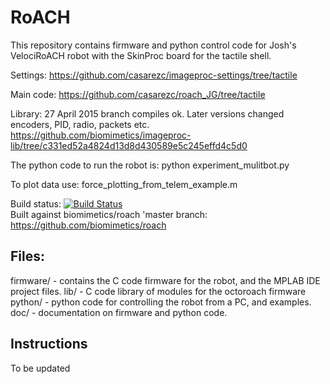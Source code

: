 RoACH
==========
This repository contains firmware and python control code for Josh's VelociRoACH robot
with the SkinProc board for the tactile shell.

Settings:
https://github.com/casarezc/imageproc-settings/tree/tactile

Main code:
https://github.com/casarezc/roach_JG/tree/tactile

Library: 27 April 2015 branch compiles ok. Later versions changed encoders, PID, radio, packets etc.
https://github.com/biomimetics/imageproc-lib/tree/c331ed52a4824d13d8d430589e5c245effd4c5d0

The python code to run the robot is:
python experiment_mulitbot.py

To plot data use: force_plotting_from_telem_example.m


Build status: [![Build Status](https://travis-ci.org/biomimetics/roach.svg?branch=master)](https://travis-ci.org/biomimetics/roach)  
Built against biomimetics/roach 'master branch:
https://github.com/biomimetics/roach


Files:
---------
 firmware/   -  contains the C code firmware for the robot, and the MPLAB IDE project files.
 lib/		 -  C code library of modules for the octoroach firmware
 python/ 	 -	python code for controlling the robot from a PC, and examples.
 doc/		 -  documentation on firmware and python code.

Instructions
-------------
To be updated